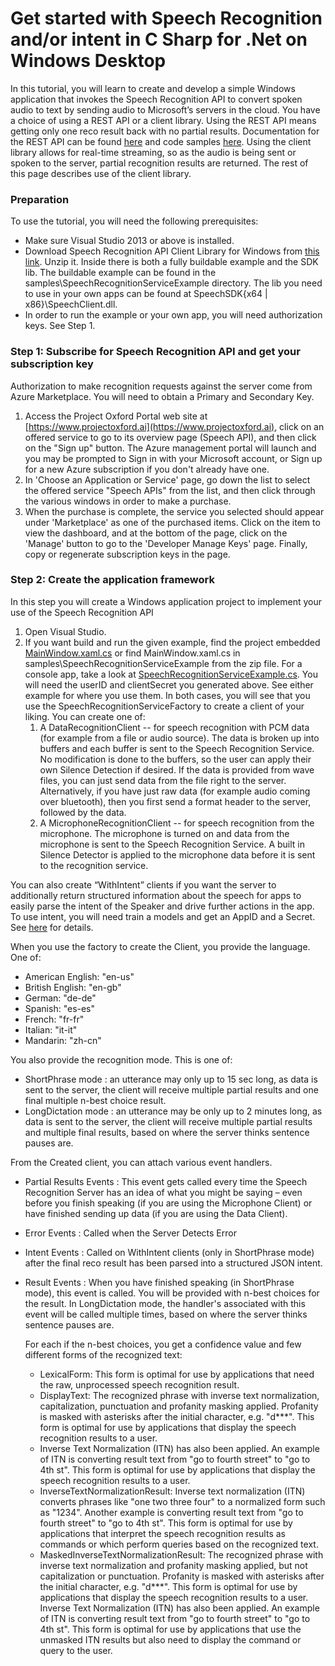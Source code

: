 <!-- 
NavPath: Speech API
LinkLabel: Get started with Speech Recognition and/or intent in C Sharp for .Net on Windows Desktop
Url: Speech-api/documentation/Get-Started-CSharp-Desktop
Weight: 100
-->

# Get started with Speech Recognition and/or intent in C Sharp for .Net on Windows Desktop

In this tutorial, you will learn to create and develop a simple Windows application that invokes the Speech Recognition API to convert spoken audio to text by sending audio to Microsoft’s servers in the cloud. You have a choice of using a REST API or a client library. Using the REST API means getting only one reco result back with no partial results. Documentation for the REST API can be found [here](https://www.projectoxford.ai/doc/speech/REST/Recognition) and code samples [here](https://oxfordportal.blob.core.windows.net/speech/doc/recognition/Program.cs). Using the client library allows for real-time streaming, so as the audio is being sent or spoken to the server, partial recognition results are returned. The rest of this page describes use of the client library. 

### Preparation 
To use the tutorial, you will need the following prerequisites:

* Make sure Visual Studio 2013 or above is installed.
* Download Speech Recognition API Client Library for Windows from [this link](https://www.projectoxford.ai/SDK/GetFile?path=speech/SpeechToText-SDK-Windows.zip). Unzip it. Inside there is both a fully buildable example and the SDK lib. The buildable example can be found in the samples\SpeechRecognitionServiceExample directory. The lib you need to use in your own apps can be found at SpeechSDK\{x64 | x86}\SpeechClient.dll.
* In order to run the example or your own app, you will need authorization keys. See Step 1.

### Step 1: Subscribe for Speech Recognition API and get your subscription key
Authorization to make recognition requests against the server come from Azure Marketplace. You will need to obtain a Primary and Secondary Key.

1. Access the Project Oxford Portal web site at [https://www.projectoxford.ai](https://www.projectoxford.ai), click on an offered service to go to its overview page (Speech API), and then click on the "Sign up" button. The Azure management portal will launch and you may be prompted to Sign in with your Microsoft account, or Sign up for a new Azure subscription if you don't already have one.
2. In 'Choose an Application or Service' page, go down the list to select the offered service "Speech APIs" from the list, and then click through the various windows in order to make a purchase.
3. When the purchase is complete, the service you selected should appear under 'Marketplace' as one of the purchased items. Click on the item to view the dashboard, and at the bottom of the page, click on the 'Manage' button to go to the 'Developer Manage Keys' page. Finally, copy or regenerate subscription keys in the page.

### Step 2: Create the application framework

In this step you will create a Windows application project to implement your use of the Speech Recognition API

1. Open Visual Studio.
2. If you want build and run the given example, find the project embedded [MainWindow.xaml.cs](https://www.projectoxford.ai/SDK/GetFile?path=speech/SpeechToText-SDK-Windows.zip) or find MainWindow.xaml.cs in samples\SpeechRecognitionServiceExample from the zip file. For a console app, take a look at [SpeechRecognitionServiceExample.cs](https://oxfordportal.blob.core.windows.net/example-speech/SpeechRecognitionServiceExample.cs). You will need the userID and clientSecret you generated above. See either example for where you use them. In both cases, you will see that you use the SpeechRecognitionServiceFactory to create a client of your liking. You can create one of:
    1. A DataRecognitionClient -- for speech recognition with PCM data (for example from a file or audio source). The data is broken up into buffers and each buffer is sent to the Speech Recognition Service. No modification is done to the buffers, so the user can apply their own Silence Detection if desired. If the data is provided from wave files, you can just send data from the file right to the server. Alternatively, if you have just raw data (for example audio coming over bluetooth), then you first send a format header to the server, followed by the data.
    2. A MicrophoneRecognitionClient -- for speech recognition from the microphone. The microphone is turned on and data from the microphone is sent to the Speech Recognition Service. A built in Silence Detector is applied to the microphone data before it is sent to the recognition service.

You can also create “WithIntent” clients if you want the server to additionally return structured information about the speech for apps to easily parse the intent of the Speaker and drive further actions in the app. To use intent, you will need train a models and get an AppID and a Secret. See [here](http://www.projectoxford.ai/luis) for details.

When you use the factory to create the Client, you provide the language. One of:

* American English: "en-us"
* British English: "en-gb"
* German: "de-de"
* Spanish: "es-es"
* French: "fr-fr"
* Italian: "it-it"
* Mandarin: "zh-cn"

You also provide the recognition mode. This is one of:

* ShortPhrase mode : an utterance may only up to 15 sec long, as data is sent to the server, the client will receive multiple partial results and one final multiple n-best choice result.
* LongDictation mode : an utterance may be only up to 2 minutes long, as data is sent to the server, the client will receive multiple partial results and multiple final results, based on where the server thinks sentence pauses are.

From the Created client, you can attach various event handlers.

* Partial Results Events : This event gets called every time the Speech Recognition Server has an idea of what you might be saying – even before you finish speaking (if you are using the Microphone Client) or have finished sending up data (if you are using the Data Client).
* Error Events : Called when the Server Detects Error
* Intent Events : Called on WithIntent clients (only in ShortPhrase mode) after the final reco result has been parsed into a structured JSON intent.
* Result Events : When you have finished speaking (in ShortPhrase mode), this event is called. You will be provided with n-best choices for the result. In LongDictation mode, the handler's associated with this event will be called multiple times, based on where the server thinks sentence pauses are.

   For each if the n-best choices, you get a confidence value and few different forms of the recognized text:

     *  LexicalForm: This form is optimal for use by applications that need the raw, unprocessed speech recognition result.    
     *  DisplayText: The recognized phrase with inverse text normalization, capitalization, punctuation and profanity masking applied. Profanity is masked with asterisks after the initial character, e.g. "d***". This form is optimal for use by applications that display the speech recognition results to a user.
     *  Inverse Text Normalization (ITN) has also been applied. An example of ITN is converting result text from "go to fourth street" to "go to 4th st". This form is optimal for use by applications that display the speech recognition results to a user.
     *  InverseTextNormalizationResult: Inverse text normalization (ITN) converts phrases like "one two three four" to a normalized form such as "1234". Another example is converting result text from "go to fourth street" to "go to 4th st". This form is optimal for use by applications that interpret the speech recognition results as commands or which perform queries based on the recognized text.
     *  MaskedInverseTextNormalizationResult: The recognized phrase with inverse text normalization and profanity masking applied, but not capitalization or punctuation. Profanity is masked with asterisks after the initial character, e.g. "d***". This form is optimal for use by applications that display the speech recognition results to a user. Inverse Text Normalization (ITN) has also been applied. An example of ITN is converting result text from "go to fourth street" to "go to 4th st". This form is optimal for use by applications that use the unmasked ITN results but also need to display the command or query to the user.
